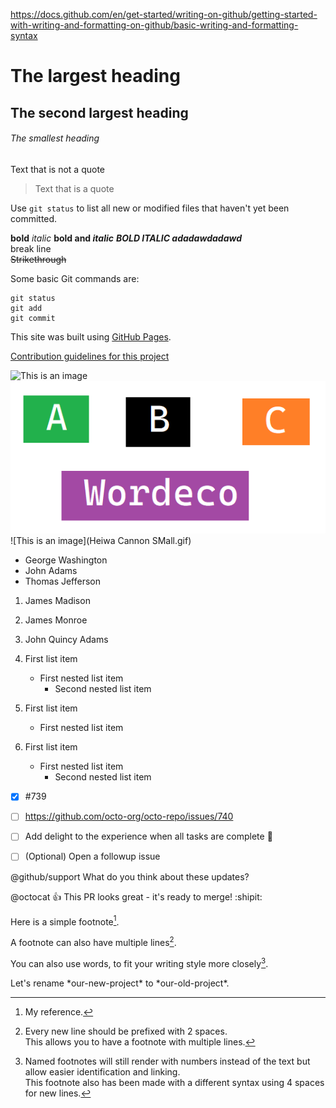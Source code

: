 https://docs.github.com/en/get-started/writing-on-github/getting-started-with-writing-and-formatting-on-github/basic-writing-and-formatting-syntax

# The largest heading
## The second largest heading
###### The smallest heading

Text that is not a quote

> Text that is a quote

Use `git status` to list all new or modified files that haven't yet been committed.

**bold**
*italic*
**bold and _italic_**
***BOLD ITALIC adadawdadawd***
<br>
break line
<br>
~~Strikethrough~~

Some basic Git commands are:
```
git status
git add
git commit
```

This site was built using [GitHub Pages](https://pages.github.com/).

[Contribution guidelines for this project](docs/CONTRIBUTING.md)

![This is an image](https://myoctocat.com/assets/images/base-octocat.svg)
<br>
![This is an image](concept.png)
![This is an image](Heiwa Cannon SMall.gif)

- George Washington
- John Adams
- Thomas Jefferson

1. James Madison
1. James Monroe
1. John Quincy Adams

1. First list item
   - First nested list item
     - Second nested list item
     
100. First list item
     - First nested list item
     
100. First list item
     - First nested list item
       - Second nested list item
       
- [x] #739
- [ ] https://github.com/octo-org/octo-repo/issues/740
- [ ] Add delight to the experience when all tasks are complete :tada:

- [ ] \(Optional) Open a followup issue

@github/support What do you think about these updates?

@octocat :+1: This PR looks great - it's ready to merge! :shipit:

Here is a simple footnote[^1].

A footnote can also have multiple lines[^2].  

You can also use words, to fit your writing style more closely[^note].

[^1]: My reference.
[^2]: Every new line should be prefixed with 2 spaces.  
  This allows you to have a footnote with multiple lines.
[^note]:
    Named footnotes will still render with numbers instead of the text but allow easier identification and linking.  
    This footnote also has been made with a different syntax using 4 spaces for new lines.
    
<!-- This content will not appear in the rendered Markdown -->

Let's rename \*our-new-project\* to \*our-old-project\*.
